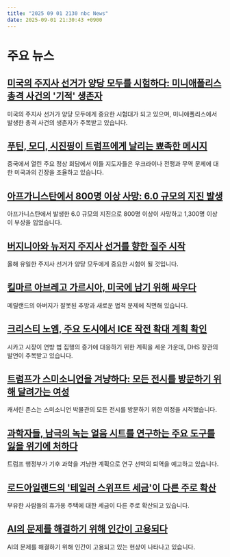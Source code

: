 ```yaml
---
title: "2025 09 01 2130 nbc News"
date: 2025-09-01 21:30:43 +0900
---
```


# 주요 뉴스

## [미국의 주지사 선거가 양당 모두를 시험하다: 미니애폴리스 총격 사건의 '기적' 생존자](https://www.nbcnews.com/news/us-news/governors-races-test-both-parties-minneapolis-shootings-miracle-surviv-rcna228260)  
미국의 주지사 선거가 양당 모두에게 중요한 시험대가 되고 있으며, 미니애폴리스에서 발생한 총격 사건의 생존자가 주목받고 있습니다. 

## [푸틴, 모디, 시진핑이 트럼프에게 날리는 뾰족한 메시지](https://www.nbcnews.com/world/asia/putin-modi-xi-trump-china-summit-russia-ukraine-war-tariffs-india-rcna228356)  
중국에서 열린 주요 정상 회담에서 이들 지도자들은 우크라이나 전쟁과 무역 문제에 대한 미국과의 긴장을 조율하고 있습니다. 

## [아프가니스탄에서 800명 이상 사망: 6.0 규모의 지진 발생](https://www.nbcnews.com/world/asia/least-250-killed-6-magnitude-earthquake-afghanistan-rcna228346)  
아프가니스탄에서 발생한 6.0 규모의 지진으로 800명 이상이 사망하고 1,300명 이상이 부상을 입었습니다. 

## [버지니아와 뉴저지 주지사 선거를 향한 질주 시작](https://www.nbcnews.com/politics/elections/sprint-election-day-begins-virginia-new-jersey-governors-races-rcna227206)  
올해 유일한 주지사 선거가 양당 모두에게 중요한 시험이 될 것입니다. 

## [킬마르 아브레고 가르시아, 미국에 남기 위해 싸우다](https://www.nbcnews.com/news/us-news/kilmar-abrego-garcia-timeline-ice-deportation-custody-trump-uganda-rcna227471)  
메릴랜드의 아버지가 잘못된 추방과 새로운 법적 문제에 직면해 있습니다. 

## [크리스티 노엠, 주요 도시에서 ICE 작전 확대 계획 확인](https://www.nbcnews.com/politics/trump-administration/kristi-noem-confirms-plan-expand-ice-operations-major-cities-rcna228298)  
시카고 시장이 연방 법 집행의 증가에 대응하기 위한 계획을 세운 가운데, DHS 장관의 발언이 주목받고 있습니다. 

## [트럼프가 스미소니언을 겨냥하다: 모든 전시를 방문하기 위해 달려가는 여성](https://www.nbcnews.com/news/us-news/trump-takes-aim-smithsonian-meet-woman-racing-visit-every-exhibit-rcna227553)  
캐서린 존스는 스미소니언 박물관의 모든 전시를 방문하기 위한 여정을 시작했습니다. 

## [과학자들, 남극의 녹는 얼음 시트를 연구하는 주요 도구를 잃을 위기에 처하다](https://www.nbcnews.com/science/science-news/scientists-soon-lose-key-tool-studying-antarcticas-melting-ice-sheets-rcna227312)  
트럼프 행정부가 기후 과학을 겨냥한 계획으로 연구 선박의 퇴역을 예고하고 있습니다. 

## [로드아일랜드의 '테일러 스위프트 세금'이 다른 주로 확산](https://www.nbcnews.com/business/business-news/rhode-islands-taylor-swift-tax-vacation-homes-wealthy-spreading-states-rcna228342)  
부유한 사람들의 휴가용 주택에 대한 세금이 다른 주로 확산되고 있습니다. 

## [AI의 문제를 해결하기 위해 인간이 고용되다](https://www.nbcnews.com/tech/tech-news/humans-hired-to-fix-ai-slop-rcna225969)  
AI의 문제를 해결하기 위해 인간이 고용되고 있는 현상이 나타나고 있습니다.